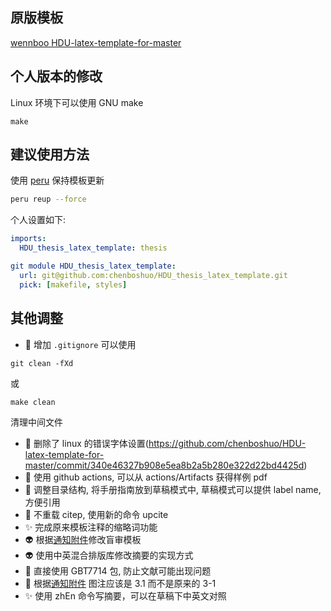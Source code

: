 ## 原版模板
[wennboo
HDU-latex-template-for-master](https://github.com/wennboo/HDU-latex-template-for-master)

## 个人版本的修改

Linux 环境下可以使用 GNU make
```
make
```

## 建议使用方法

使用 [peru](https://github.com/buildinspace/peru) 保持模板更新
```bash
peru reup --force
```

个人设置如下:
```yaml
imports:
  HDU_thesis_latex_template: thesis

git module HDU_thesis_latex_template:
  url: git@github.com:chenboshuo/HDU_thesis_latex_template.git
  pick: [makefile, styles]
```

## 其他调整
- :see_no_evil: 增加 `.gitignore` 可以使用
```
git clean -fXd
```
或
```
make clean
```
清理中间文件

- :wrench: 删除了 linux 的错误字体设置(https://github.com/chenboshuo/HDU-latex-template-for-master/commit/340e46327b908e5ea8b2a5b280e322d22bd4425d)
- :green_heart: 使用 github actions, 可以从 actions/Artifacts 获得样例 pdf
- :art: 调整目录结构, 将手册指南放到草稿模式中, 草稿模式可以提供 label name, 方便引用
- :art: 不重载 citep, 使用新的命令 upcite
- :sparkles: 完成原来模板注释的缩略词功能
- :alien: 根据[通知附件](https://computer.hdu.edu.cn/2025/0110/c6769a274385/page.htm)修改盲审模板
- :alien: 使用中英混合排版库修改摘要的实现方式
- :bug: 直接使用 GBT7714 包, 防止文献可能出现问题
- :bug: 根据[通知附件](https://computer.hdu.edu.cn/2025/0110/c6769a274385/page.htm) 图注应该是 3.1 而不是原来的 3-1
- :sparkles: 使用 zhEn 命令写摘要，可以在草稿下中英文对照
